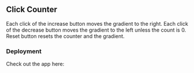 ## Click Counter

Each click of the increase button moves the gradient to the right.
Each click of the decrease button moves the gradient to the left unless the count is 0.
Reset button resets the counter and the gradient.

### Deployment
Check out the app here: